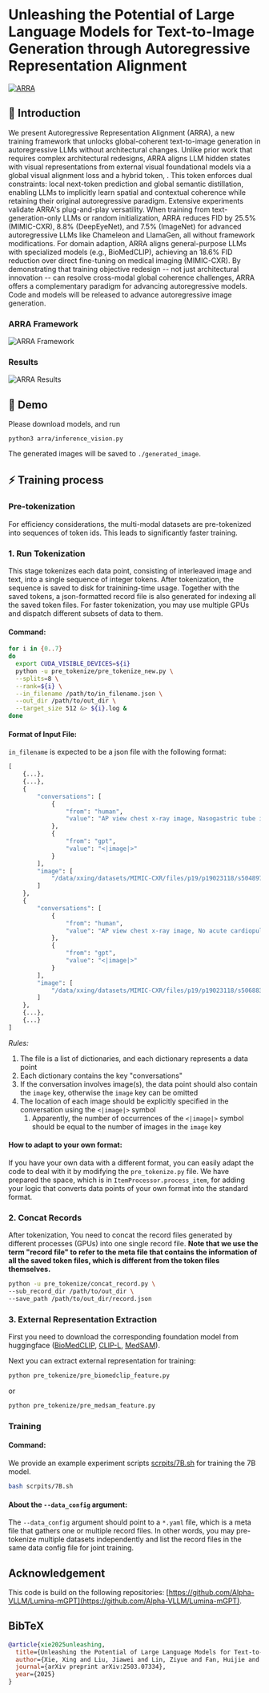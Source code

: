 # Unleashing the Potential of Large Language Models for Text-to-Image Generation through Autoregressive Representation Alignment
[![ARRA](https://img.shields.io/badge/Paper-ARRA-2b9348.svg?logo=arXiv)](https://arxiv.org/abs/2503.07334)&#160;

## 🌿 Introduction
We present Autoregressive Representation Alignment (ARRA), a new training framework that unlocks global-coherent text-to-image generation in autoregressive LLMs without architectural changes. Unlike prior work that requires complex architectural redesigns, ARRA aligns LLM hidden states with visual representations from external visual foundational models via a global visual alignment loss and a hybrid token, <HYBNEXT>. This token enforces dual constraints: local next-token prediction and global semantic distillation, enabling LLMs to implicitly learn spatial and contextual coherence while retaining their original autoregressive paradigm. Extensive experiments validate ARRA's plug-and-play versatility. When training from text-generation-only LLMs or random initialization, ARRA reduces FID by 25.5% (MIMIC-CXR), 8.8% (DeepEyeNet), and 7.5% (ImageNet) for advanced autoregressive LLMs like Chameleon and LlamaGen, all without framework modifications. For domain adaption, ARRA aligns general-purpose LLMs with specialized models (e.g., BioMedCLIP), achieving an 18.6% FID reduction over direct fine-tuning on medical imaging (MIMIC-CXR). By demonstrating that training objective redesign -- not just architectural innovation -- can resolve cross-modal global coherence challenges, ARRA offers a complementary paradigm for advancing autoregressive models. Code and models will be released to advance autoregressive image generation.
### ARRA Framework
![ARRA Framework](./pipline.png "ARRA Framework")
### Results
![ARRA Results](./results.png "ARRA Results")


## 🚀 Demo
Please download models, and run
```
python3 arra/inference_vision.py
```
The generated images will be saved to `./generated_image`.


## ⚡ Training process
### Pre-tokenization
For efficiency considerations, the multi-modal datasets are pre-tokenized into sequences of token ids. This leads to significantly faster training.

### 1. Run Tokenization

This stage tokenizes each data point, consisting of interleaved image and text, into a single sequence of integer tokens. After tokenization, the sequence is saved to disk for trainining-time usage. Together with the saved tokens, a json-formatted record file is also generated for indexing all the saved token files. For faster tokenization, you may use multiple GPUs and dispatch different subsets of data to them.

#### Command:

```bash
for i in {0..7}
do
  export CUDA_VISIBLE_DEVICES=${i}
  python -u pre_tokenize/pre_tokenize_new.py \
  --splits=8 \
  --rank=${i} \
  --in_filename /path/to/in_filename.json \
  --out_dir /path/to/out_dir \
  --target_size 512 &> ${i}.log &
done
```

#### Format of Input File:

`in_filename` is expected to be a json file with the following format:
```python
[
    {...},
    {...},
    {
        "conversations": [
            {
                "from": "human",
                "value": "AP view chest x-ray image, Nasogastric tube is coiled in the stomach."
            },
            {
                "from": "gpt",
                "value": "<|image|>"
            }
        ],
        "image": [
            "/data/xxing/datasets/MIMIC-CXR/files/p19/p19023118/s50489739/da2a33b1-a3e756c6-9aec59ef-dcc2bfe8-0e872a6f.jpg"
        ]
    },
    {
        "conversations": [
            {
                "from": "human",
                "value": "AP view chest x-ray image, No acute cardiopulmonary process.  No evidence of free air beneath the diaphragms."
            },
            {
                "from": "gpt",
                "value": "<|image|>"
            }
        ],
        "image": [
            "/data/xxing/datasets/MIMIC-CXR/files/p19/p19023118/s50688363/2d8ff122-9033f698-4190575b-d5de4716-f11842b9.jpg"
        ]
    },
    {...},
    {...}
]
```

*Rules:*

1. The file is a list of dictionaries, and each dictionary represents a data point
2. Each dictionary contains the key "conversations"
3. If the conversation involves image(s), the data point should also contain the `image` key, otherwise the `image` key can be omitted
4. The location of each image should be explicitly specified in the conversation using the `<|image|>` symbol
   1. Apparently, the number of occurrences of the `<|image|>` symbol should be equal to the number of images in the `image` key


#### How to adapt to your own format:

If you have your own data with a different format, you can easily adapt the code to deal with it by modifying the `pre_tokenize.py` file.
We have prepared the space, which is in `ItemProcessor.process_item`, for adding your logic that converts data points of your own format into the standard format.

### 2. Concat Records

After tokenization, You need to concat the record files generated by different processes (GPUs) into one single record file.
**Note that we use the term "record file" to refer to the meta file that contains the information of all the saved token files,
which is different from the token files themselves.**

```bash
python -u pre_tokenize/concat_record.py \
--sub_record_dir /path/to/out_dir \
--save_path /path/to/out_dir/record.json
```

### 3. External Representation Extraction
First you need to download the corresponding foundation model from huggingface ([BioMedCLIP](https://huggingface.co/chuhac/BiomedCLIP-vit-bert-hf),
[CLIP-L](https://huggingface.co/openai/clip-vit-large-patch14),
[MedSAM](https://huggingface.co/wanglab/medsam-vit-base)).

Next you can extract external representation for training:
```bash
python pre_tokenize/pre_biomedclip_feature.py
```
or
```bash
python pre_tokenize/pre_medsam_feature.py
```

### Training

#### Command:
We provide an example experiment scripts [scrpits/7B.sh](arra/scrpits/7B.sh) for training the 7B model.

```bash
bash scrpits/7B.sh
```


#### About the `--data_config` argument:
The ``--data_config`` argument should point to a `*.yaml` file, which is a meta file that gathers one or multiple record files.
In other words, you may pre-tokenize multiple datasets independently and list the record files in the same data config file
for joint training.

## Acknowledgement
This code is build on the following repositories:
[https://github.com/Alpha-VLLM/Lumina-mGPT](https://github.com/Alpha-VLLM/Lumina-mGPT).

## BibTeX
```bibtex
@article{xie2025unleashing,
  title={Unleashing the Potential of Large Language Models for Text-to-Image Generation through Autoregressive Representation Alignment},
  author={Xie, Xing and Liu, Jiawei and Lin, Ziyue and Fan, Huijie and Han, Zhi and Tang, Yandong and Qu, Liangqiong},
  journal={arXiv preprint arXiv:2503.07334},
  year={2025}
}
